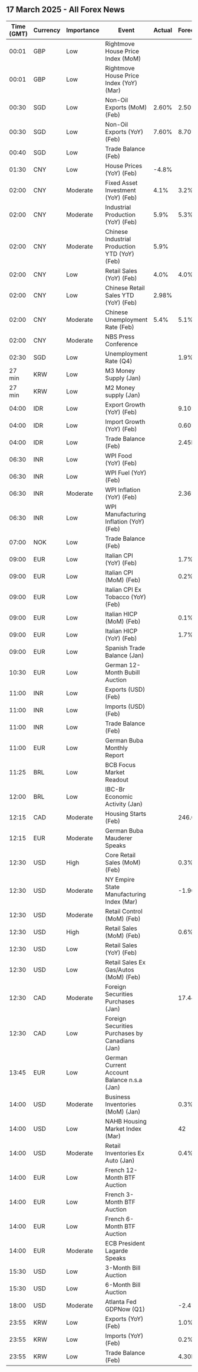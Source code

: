 ## 17 March 2025 - All Forex News

| Time (GMT) | Currency | Importance | Event | Actual | Forecast | Previous |
|------|----------|------------|-------|--------|----------|----------|
| 00:01 | GBP | Low | Rightmove House Price Index (MoM) |  |  | 0.5% |
| 00:01 | GBP | Low | Rightmove House Price Index (YoY) (Mar) |  |  | 1.4% |
| 00:30 | SGD | Low | Non-Oil Exports (MoM) (Feb) | 2.60% | 2.50% | -3.30% |
| 00:30 | SGD | Low | Non-Oil Exports (YoY) (Feb) | 7.60% | 8.70% | -2.10% |
| 00:40 | SGD | Low | Trade Balance (Feb) |  |  | 2.930B |
| 01:30 | CNY | Low | House Prices (YoY) (Feb) | -4.8% |  | -5.0% |
| 02:00 | CNY | Moderate | Fixed Asset Investment (YoY) (Feb) | 4.1% | 3.2% | 3.2% |
| 02:00 | CNY | Moderate | Industrial Production (YoY) (Feb) | 5.9% | 5.3% | 6.2% |
| 02:00 | CNY | Moderate | Chinese Industrial Production YTD (YoY) (Feb) | 5.9% |  | 5.8% |
| 02:00 | CNY | Low | Retail Sales (YoY) (Feb) | 4.0% | 4.0% | 3.7% |
| 02:00 | CNY | Low | Chinese Retail Sales YTD (YoY) (Feb) | 2.98% |  | 3.48% |
| 02:00 | CNY | Moderate | Chinese Unemployment Rate (Feb) | 5.4% | 5.1% | 5.1% |
| 02:00 | CNY | Moderate | NBS Press Conference |  |  |  |
| 02:30 | SGD | Low | Unemployment Rate (Q4) |  | 1.9% | 1.9% |
| 27 min | KRW | Low | M3 Money Supply (Jan) |  |  | 5,649.1B |
| 27 min | KRW | Low | M2 Money supply (Jan) |  |  | 5.10% |
| 04:00 | IDR | Low | Export Growth (YoY) (Feb) |  | 9.10% | 4.68% |
| 04:00 | IDR | Low | Import Growth (YoY) (Feb) |  | 0.60% | -2.67% |
| 04:00 | IDR | Low | Trade Balance (Feb) |  | 2.45B | 3.45B |
| 06:30 | INR | Low | WPI Food (YoY) (Feb) |  |  | 5.88% |
| 06:30 | INR | Low | WPI Fuel (YoY) (Feb) |  |  | -2.78% |
| 06:30 | INR | Moderate | WPI Inflation (YoY) (Feb) |  | 2.36% | 2.31% |
| 06:30 | INR | Low | WPI Manufacturing Inflation (YoY) (Feb) |  |  | 2.51% |
| 07:00 | NOK | Low | Trade Balance (Feb) |  |  | 94.8B |
| 09:00 | EUR | Low | Italian CPI (YoY) (Feb) |  | 1.7% | 1.5% |
| 09:00 | EUR | Low | Italian CPI (MoM) (Feb) |  | 0.2% | 0.6% |
| 09:00 | EUR | Low | Italian CPI Ex Tobacco (YoY) (Feb) |  |  | 1.3% |
| 09:00 | EUR | Low | Italian HICP (MoM) (Feb) |  | 0.1% | -0.8% |
| 09:00 | EUR | Low | Italian HICP (YoY) (Feb) |  | 1.7% | 1.7% |
| 09:00 | EUR | Low | Spanish Trade Balance (Jan) |  |  | -4.12B |
| 10:30 | EUR | Low | German 12-Month Bubill Auction |  |  | 2.096% |
| 11:00 | INR | Low | Exports (USD) (Feb) |  |  | 36.43B |
| 11:00 | INR | Low | Imports (USD) (Feb) |  |  | 59.42B |
| 11:00 | INR | Low | Trade Balance (Feb) |  |  | -22.99B |
| 11:00 | EUR | Low | German Buba Monthly Report |  |  |  |
| 11:25 | BRL | Low | BCB Focus Market Readout |  |  |  |
| 12:00 | BRL | Low | IBC-Br Economic Activity (Jan) |  |  | -0.70% |
| 12:15 | CAD | Moderate | Housing Starts (Feb) |  | 246.0K | 239.7K |
| 12:15 | EUR | Moderate | German Buba Mauderer Speaks |  |  |  |
| 12:30 | USD | High | Core Retail Sales (MoM) (Feb) |  | 0.3% | -0.4% |
| 12:30 | USD | Moderate | NY Empire State Manufacturing Index (Mar) |  | -1.90 | 5.70 |
| 12:30 | USD | Moderate | Retail Control (MoM) (Feb) |  |  | -0.8% |
| 12:30 | USD | High | Retail Sales (MoM) (Feb) |  | 0.6% | -0.9% |
| 12:30 | USD | Low | Retail Sales (YoY) (Feb) |  |  | 4.20% |
| 12:30 | USD | Low | Retail Sales Ex Gas/Autos (MoM) (Feb) |  |  | -0.5% |
| 12:30 | CAD | Moderate | Foreign Securities Purchases (Jan) |  | 17.44B | 14.37B |
| 12:30 | CAD | Low | Foreign Securities Purchases by Canadians (Jan) |  |  | 3.770B |
| 13:45 | EUR | Low | German Current Account Balance n.s.a (Jan) |  |  | 24.0B |
| 14:00 | USD | Moderate | Business Inventories (MoM) (Jan) |  | 0.3% | -0.2% |
| 14:00 | USD | Low | NAHB Housing Market Index (Mar) |  | 42 | 42 |
| 14:00 | USD | Moderate | Retail Inventories Ex Auto (Jan) |  | 0.4% | -0.1% |
| 14:00 | EUR | Low | French 12-Month BTF Auction |  |  | 2.287% |
| 14:00 | EUR | Low | French 3-Month BTF Auction |  |  | 2.395% |
| 14:00 | EUR | Low | French 6-Month BTF Auction |  |  | 2.363% |
| 14:00 | EUR | Moderate | ECB President Lagarde Speaks |  |  |  |
| 15:30 | USD | Low | 3-Month Bill Auction |  |  | 4.200% |
| 15:30 | USD | Low | 6-Month Bill Auction |  |  | 4.075% |
| 18:00 | USD | Moderate | Atlanta Fed GDPNow (Q1) |  | -2.4% | -2.4% |
| 23:55 | KRW | Low | Exports (YoY) (Feb) |  | 1.0% | 1.0% |
| 23:55 | KRW | Low | Imports (YoY) (Feb) |  | 0.2% | 0.2% |
| 23:55 | KRW | Low | Trade Balance (Feb) |  | 4.30B | 4.30B |
